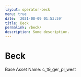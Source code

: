 ```yaml
---
layout: operator-beck
menu: true
date: '2021-08-09 01:53:59'
title: Beck
permalink: /beck/
description: Some description.
---
```


# Beck

Base Asset Name: c_t9_ger_pl_west